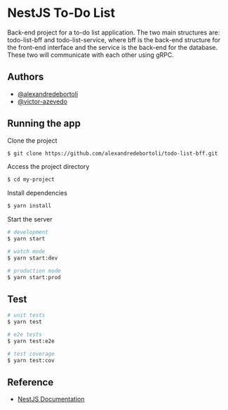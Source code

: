 
# NestJS To-Do List

Back-end project for a to-do list application. 
The two main structures are: todo-list-bff and todo-list-service,
where bff is the back-end structure for the front-end interface and
the service is the back-end for the database. These two will communicate
with each other using gRPC.




## Authors

- [@alexandredebortoli](https://www.github.com/alexandredebortoli)
- [@victor-azevedo](https://github.com/victor-azevedo)




## Running the app

Clone the project

```bash
$ git clone https://github.com/alexandredebortoli/todo-list-bff.git
```

Access the project directory

```bash
$ cd my-project
```

Install dependencies

```bash
$ yarn install
```

Start the server

```bash
# development
$ yarn start

# watch mode
$ yarn start:dev

# production mode
$ yarn start:prod
```


## Test

```bash
# unit tests
$ yarn test

# e2e tests
$ yarn test:e2e

# test coverage
$ yarn test:cov
```
## Reference

 - [NestJS Documentation](https://docs.nestjs.com/)
